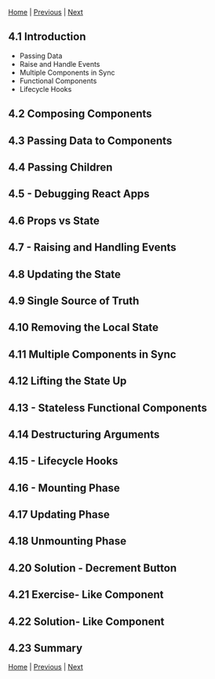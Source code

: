 [Home](../../README.md) | [Previous](../Chapter3/README.md) | [Next](../Chapter5/README.md)

## 4.1 Introduction

- Passing Data
- Raise and Handle Events
- Multiple Components in Sync
- Functional Components
- Lifecycle Hooks

## 4.2 Composing Components

## 4.3 Passing Data to Components

## 4.4 Passing Children

## 4.5 - Debugging React Apps

## 4.6 Props vs State

## 4.7 - Raising and Handling Events

## 4.8 Updating the State

## 4.9 Single Source of Truth

## 4.10 Removing the Local State

## 4.11 Multiple Components in Sync

## 4.12 Lifting the State Up

## 4.13 - Stateless Functional Components

## 4.14 Destructuring Arguments

## 4.15 - Lifecycle Hooks

## 4.16 - Mounting Phase

## 4.17 Updating Phase

## 4.18 Unmounting Phase

## 4.20 Solution - Decrement Button

## 4.21 Exercise- Like Component

## 4.22 Solution- Like Component

## 4.23 Summary

[Home](../../README.md) | [Previous](../Chapter3/README.md) | [Next](../Chapter5/README.md)

